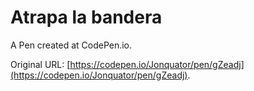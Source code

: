 # Atrapa la bandera
 A Pen created at CodePen.io. 
 
 Original URL: [https://codepen.io/Jonquator/pen/gZeadj](https://codepen.io/Jonquator/pen/gZeadj).

 

